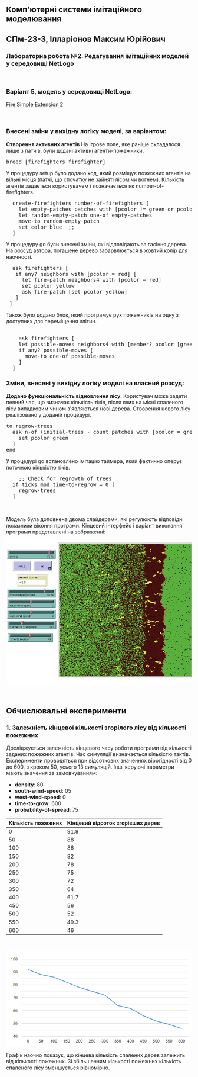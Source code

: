 ## Комп'ютерні системи імітаційного моделювання
## СПм-23-3, **Ілларіонов Максим Юрійович**
### Лабораторна робота №**2**. Редагування імітаційних моделей у середовищі NetLogo

<br>

### Варіант 5, модель у середовищі NetLogo:
[Fire Simple Extension 2](http://www.netlogoweb.org/launch#http://www.netlogoweb.org/assets/modelslib/IABM%20Textbook/chapter%203/Fire%20Extensions/Fire%20Simple%20Extension%202.nlogo)

<br>

### Внесені зміни у вихідну логіку моделі, за варіантом:

**Створення активних агентів** На ігрове поле, яке раніше складалося лише з патчів, були додані активні агенти-пожежники.
<pre>
breed [firefighters firefighter]
</pre>
У процедуру setup було додано код, який розміщує пожежних агентів на вільні місця (патчі, що спочатку не зайняті лісом чи вогнем). Кількість агентів задається користувачем і позначається як number-of-firefighters.
<pre>
  create-firefighters number-of-firefighters [
    let empty-patches patches with [pcolor != green or pcolor != red]
    let random-empty-patch one-of empty-patches
    move-to random-empty-patch
    set color blue  ;;
  ]
</pre>

У процедуру go були внесені зміни, які відповідають за гасіння дерева. На розсуд автора, погашене дерево забарвлюється в жовтий колір для наочності.

<pre>
  ask firefighters [
   if any? neighbors with [pcolor = red] [
     let fire-patch neighbors4 with [pcolor = red]
     set pcolor yellow
     ask fire-patch [set pcolor yellow]
   ]
 ]
</pre>


Також було додано блок, який програмує рух пожежників на одну з доступних для переміщення клітин.

<pre>

    ask firefighters [
    let possible-moves neighbors4 with [member? pcolor [green black]]
    if any? possible-moves [
      move-to one-of possible-moves
    ]
  ]
</pre>

### Зміни, внесені у вихідну логіку моделі на власний розсуд:

**Додано функціональність відновлення лісу**.
Користувач може задати певний час, що визначає кількість тіків, після яких на місці спаленого лісу випадковим чином з'являються нові дерева. Створення нового лісу реалізовано у доданій процедурі.

<pre>
to regrow-trees
  ask n-of (initial-trees - count patches with [pcolor = green]) patches with [pcolor != red] [
    set pcolor green
  ]
end
</pre>

У процедурі go встановлено імітацію таймера, який фактично оперує поточною кількістю тіків.

<pre>
    ;; Check for regrowth of trees
  if ticks mod time-to-regrow = 0 [
    regrow-trees
  ]
</pre>

<br>

Модель була доповнена двома слайдерами, які регулюють відповідні показники віконня програми. Кінцевий інтерфейс і варіант виконання програми представлені на зображенні:

![Скріншот моделі в процесі симуляції](photo.png)

<br>

## Обчислювальні експерименти

### 1. Залежність кінцевої кількості згорілого лісу від кількості пожежних

Досліджується залежність кінцевого часу роботи програми від кількості заданих пожежних агентів. Час симуляції визначається кількістю тактів.
Експерименти проводяться при відсоткових значеннях вірогідності від 0 до 600, з кроком 50, усього 13 симуляцій.
Інші керуючі параметри мають значення за замовчуванням:
- **density**: 80
- **south-wind-speed**: 05
- **west-wind-speed**: 0
- **time-to-grow**: 600
- **probability-of-spread**: 75

<table>
<thead>
<tr><th>Кількість пожежних</th> <th>Кінцевий відсоток згорівших дерев</th></tr>
</thead>
<tbody>
<tr><td>0</td><td>91.9</td></tr>
<tr><td>50</td><td>88</td></tr>
<tr><td>100</td><td>86</td></tr>
<tr><td>150</td><td>82</td></tr>
<tr><td>200</td><td>78</td></tr>
<tr><td>250</td><td>75</td></tr>
<tr><td>300</td><td>72</td></tr>
<tr><td>350</td><td>64</td></tr>
<tr><td>400</td><td>61.7</td></tr>
<tr><td>450</td><td>56</td></tr>
<tr><td>500</td><td>52</td></tr>
<tr><td>550</td><td>49.3</td></tr>
<tr><td>600</td><td>46</td></tr>
</tbody>
</table>

</br>

![Графік залежності](photo1.png)

Графік наочно показує, що кінцева кількість спалених дерев залежить від кількості пожежних. Зі збільшенням кількості пожежних кількість спаленого лісу зменшується рівномірно.